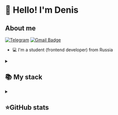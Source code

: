 <h1 align="left">👋 Hello! I'm Denis </h1>

## About me
[![Telegram](https://img.shields.io/badge/-Telegram-2CA5E0?style=flat&logo=telegram&logoColor=white)](https://t.me/cheat_xd4n)
[![Gmail Badge](https://img.shields.io/badge/-Gmail-red?style=flat&logo=Gmail&logoColor=white)](empty1047@gmail.com)

- 💻 I'm a student (frontend developer) from Russia
<details align="left">
  <summary><h2><b>📚 My stack</b></h2></summary>
  <p>
    <h3>Langs</h3>
    <img src="https://skillicons.dev/icons?i=html,css,js,python,java" />
    <h3>Frameworks / Tools</h3>
    <img src="https://skillicons.dev/icons?i=docker,git" />
    <h3>Software</h3>
    <img src="https://skillicons.dev/icons?i=postgres,vscode&perline=7" />
  </p>
</details>
  
<details align="left">
  <summary><h2><b>⭐GitHub stats</b></h2></summary>
  
  <a  href="https://github.com/xXD4nx/github-readme-stats#responsive-card-theme#gh-dark-mode-only">
   <img src="https://github-readme-stats.vercel.app/api/top-langs/?username=xXD4nx&theme=dracula&layout=compact&hide_border=true&exclude_repo=intelligent-information-systems&bg_color=00000000" />
   <br>
   <img src="https://github-readme-stats.vercel.app/api?username=xXD4nx&count_private=true&show_icons=true&theme=dracula&hide_border=true&exclude_repo=intelligent-information-systems&bg_color=00000000"  />
  </a>
   
   <a  href="https://github.com/xXD4nx/github-readme-stats#responsive-card-theme#gh-light-mode-only">
   <img src="https://github-readme-stats.vercel.app/api/top-langs/?username=xXD4nx&theme=default&layout=compact&hide_border=true&exclude_repo=intelligent-information-systems&bg_color=00000000" />
   <br>
   <img src="https://github-readme-stats.vercel.app/api?username=xXD4nx&count_private=true&show_icons=true&theme=default&hide_border=true&exclude_repo=intelligent-information-systems&bg_color=00000000"  />

  </a>
  <br>
</details>


<!--
**Denis/Denis** is a ✨ _special_ ✨ repository because its `README.md` (this file) appears on your GitHub profile.

Here are some ideas to get you started:

- 🔭 I’m currently working on ...
- 🌱 I’m currently learning ...
- 👯 I’m looking to collaborate on ...
- 🤔 I’m looking for help with ...
- 💬 Ask me about ...
- 📫 How to reach me: ...
- 😄 Pronouns: ...
- ⚡ Fun fact: ...
-->
